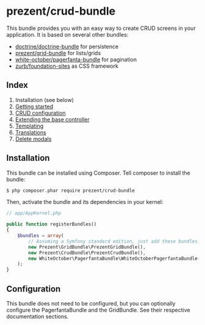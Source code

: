 prezent/crud-bundle
===================

This bundle provides you with an easy way to create CRUD screens in your application.
It is based on several other bundles:

* [doctrine/doctrine-bundle](https://github.com/doctrine/DoctrineBundle) for persistence
* [prezent/grid-bundle](https://github.com/Prezent/prezent-grid-bundle) for lists/grids
* [white-october/pagerfanta-bundle](https://github.com/whiteoctober/WhiteOctoberPagerfantaBundle) for pagination
* [zurb/foundation-sites](https://github.com/zurb/foundation-sites) as CSS framework


Index
-----

1. Installation (see below)
2. [Getting started](getting-started.md)
3. [CRUD configuration](configuration.md)
4. [Extending the base controller](controller.md)
5. [Templating](templating.md)
6. [Translations](translations.md)
7. [Delete modals](modals.md)


Installation
------------

This bundle can be installed using Composer. Tell composer to install the bundle:

```bash
$ php composer.phar require prezent/crud-bundle
```

Then, activate the bundle and its dependencies in your kernel:

```php
// app/AppKernel.php

public function registerBundles()
{
    $bundles = array(
        // Assuming a Symfony standard edition, just add these bundles
        new Prezent\GridBundle\PrezentGridBundle(),
        new Prezent\CrudBundle\PrezentCrudBundle(),
        new WhiteOctober\PagerfantaBundle\WhiteOctoberPagerfantaBundle(),
    );
}
```


Configuration
-------------

This bundle does not need to be configured, but you can optionally configure the PagerfantaBundle and
the GridBundle. See their respective documentation sections.
